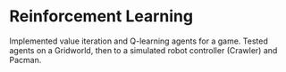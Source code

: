 # Reinforcement Learning
Implemented value iteration and Q-learning agents for a game. Tested agents on a Gridworld, then to a simulated robot controller (Crawler) and Pacman.
